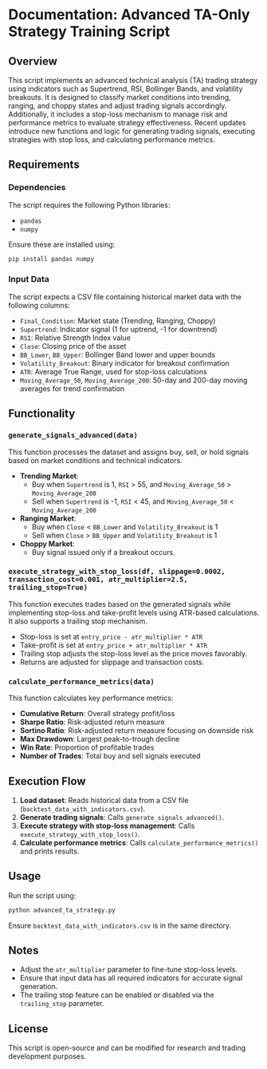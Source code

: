 # Documentation: Advanced TA-Only Strategy Training Script

## Overview
This script implements an advanced technical analysis (TA) trading strategy using indicators such as Supertrend, RSI, Bollinger Bands, and volatility breakouts. It is designed to classify market conditions into trending, ranging, and choppy states and adjust trading signals accordingly. Additionally, it includes a stop-loss mechanism to manage risk and performance metrics to evaluate strategy effectiveness. Recent updates introduce new functions and logic for generating trading signals, executing strategies with stop loss, and calculating performance metrics.

## Requirements
### Dependencies
The script requires the following Python libraries:
- `pandas`
- `numpy`

Ensure these are installed using:
```bash
pip install pandas numpy
```

### Input Data
The script expects a CSV file containing historical market data with the following columns:
- `Final_Condition`: Market state (Trending, Ranging, Choppy)
- `Supertrend`: Indicator signal (1 for uptrend, -1 for downtrend)
- `RSI`: Relative Strength Index value
- `Close`: Closing price of the asset
- `BB_Lower`, `BB_Upper`: Bollinger Band lower and upper bounds
- `Volatility_Breakout`: Binary indicator for breakout confirmation
- `ATR`: Average True Range, used for stop-loss calculations
- `Moving_Average_50`, `Moving_Average_200`: 50-day and 200-day moving averages for trend confirmation

## Functionality
### `generate_signals_advanced(data)`
This function processes the dataset and assigns buy, sell, or hold signals based on market conditions and technical indicators.

- **Trending Market**:
  - Buy when `Supertrend` is 1, `RSI` > 55, and `Moving_Average_50` > `Moving_Average_200`
  - Sell when `Supertrend` is -1, `RSI` < 45, and `Moving_Average_50` < `Moving_Average_200`
- **Ranging Market**:
  - Buy when `Close` < `BB_Lower` and `Volatility_Breakout` is 1
  - Sell when `Close` > `BB_Upper` and `Volatility_Breakout` is 1
- **Choppy Market**:
  - Buy signal issued only if a breakout occurs.

### `execute_strategy_with_stop_loss(df, slippage=0.0002, transaction_cost=0.001, atr_multiplier=2.5, trailing_stop=True)`
This function executes trades based on the generated signals while implementing stop-loss and take-profit levels using ATR-based calculations. It also supports a trailing stop mechanism.

- Stop-loss is set at `entry_price - atr_multiplier * ATR`
- Take-profit is set at `entry_price + atr_multiplier * ATR`
- Trailing stop adjusts the stop-loss level as the price moves favorably.
- Returns are adjusted for slippage and transaction costs.

### `calculate_performance_metrics(data)`
This function calculates key performance metrics:
- **Cumulative Return**: Overall strategy profit/loss
- **Sharpe Ratio**: Risk-adjusted return measure
- **Sortino Ratio**: Risk-adjusted return measure focusing on downside risk
- **Max Drawdown**: Largest peak-to-trough decline
- **Win Rate**: Proportion of profitable trades
- **Number of Trades**: Total buy and sell signals executed

## Execution Flow
1. **Load dataset**: Reads historical data from a CSV file (`backtest_data_with_indicators.csv`).
2. **Generate trading signals**: Calls `generate_signals_advanced()`.
3. **Execute strategy with stop-loss management**: Calls `execute_strategy_with_stop_loss()`.
4. **Calculate performance metrics**: Calls `calculate_performance_metrics()` and prints results.

## Usage
Run the script using:
```bash
python advanced_ta_strategy.py
```
Ensure `backtest_data_with_indicators.csv` is in the same directory.

## Notes
- Adjust the `atr_multiplier` parameter to fine-tune stop-loss levels.
- Ensure that input data has all required indicators for accurate signal generation.
- The trailing stop feature can be enabled or disabled via the `trailing_stop` parameter.

## License
This script is open-source and can be modified for research and trading development purposes.
